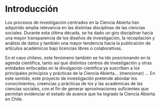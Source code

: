 # Introducción

Los procesos de investigación centrados en la Ciencia Abierta han adquirido amplia relevancia en las distintas disciplinas de las ciencias sociales. Durante esta última década, se ha dado un giro disciplinar hacia una mayor transparencia de los diseños de investigación, la recopilación y análisis de datos y también una mayor tendencia hacia la publicación de artículos académicos bajo licencias libres o colaborativas. 

En el caso chileno, este fenómeno también se ha ido posicionando en la agenda científica, tanto así que distintos centros de investigación y otras entidades enfocadas en la divulgación científica ya suscriben a los principales principios y prácticas de la Ciencia Abierta... (mencionar) ... En este sentido, este proyecto de investigación pretende abordar los conocimientos, creencias y prácticas de los y las académicas de las ciencias sociales, con el fin de generar aproximaciones suficientes que permitan evidenciar el estado de avance que ha logrado la Ciencia Abierta en Chile.

 
